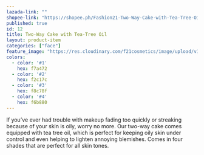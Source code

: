 ```yaml
---
lazada-link: ""
shopee-link: "https://shopee.ph/Fashion21-Two-Way-Cake-with-Tea-Tree-Oil-i.26222223.826165554"
published: true
id: 12
title: Two-Way Cake with Tea-Tree Oil
layout: product-item
categories: ["face"]
feature_image: "https://res.cloudinary.com/f21cosmetics/image/upload/v1492507397/twc-teatree.jpg"
colors:
  - color: '#1'
    hex: f7a472
  - color: '#2'
    hex: f2c17c
  - color: '#3'
    hex: f8c78f
  - color: '#4'
    hex: f6b880
---
```

If you’ve ever had trouble with makeup fading too quickly or streaking because of your skin is oily, worry no more. Our two-way cake comes equipped with tea tree oil, which is perfect for keeping oily skin under control and even helping to lighten annoying blemishes. Comes in four shades that are perfect for all skin tones.
